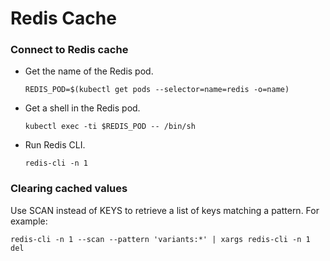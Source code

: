 # Redis Cache

### Connect to Redis cache

- Get the name of the Redis pod.

  ```
  REDIS_POD=$(kubectl get pods --selector=name=redis -o=name)
  ```

- Get a shell in the Redis pod.

  ```
  kubectl exec -ti $REDIS_POD -- /bin/sh
  ```

- Run Redis CLI.

  ```
  redis-cli -n 1
  ```

### Clearing cached values

Use SCAN instead of KEYS to retrieve a list of keys matching a pattern. For example:

```
redis-cli -n 1 --scan --pattern 'variants:*' | xargs redis-cli -n 1 del
```

